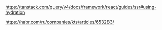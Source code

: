 https://tanstack.com/query/v4/docs/framework/react/guides/ssr#using-hydration

https://habr.com/ru/companies/kts/articles/653283/

